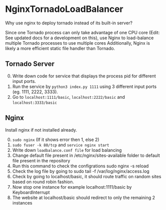 # NginxTornadoLoadBalancer

Why use nginx to deploy tornado instead of its built-in server?

Since one Tornado process can only take advantage of one CPU core (Edit: See updated docs for a development on this), use Nginx to load-balance multiple Tornado processes to use multiple cores Additionally, Nginx is likely a more efficient static file handler than Tornado.

## Tornado Server

0. Write down code for service that displays the process pid for different input ports.
1. Run the service by `python3 index.py 1111` using 3 different input ports (eg. 1111, 2222, 3333).
2. Go to `localhost:1111/basic`, `localhost:2222/basic` and `localhost:3333/basic`

## Nginx

Install nginx if not installed already.

0. `sudo nginx` (If it shows error then 1, else 2)
1. `sudo fuser -k 80/tcp` and `service nginx start`
2. Write down `loadbalance.conf file` for load balancing
3. Change default file present in /etc/nginx/sites-available folder to default file present in the repository
4. Run this command to check the configrations sudo nginx -s reload
5. Check the log file by going to sudo tail -f /var/log/nginx/access.log
6. Check by going to localhost/basic, it should route traffic on random sites based on round robin fashion.
7. Now stop one instance for example localhost:1111/basic by KeyboardInterrupt
8. The website at localhost/basic should redirect to only the remaining 2 instances

